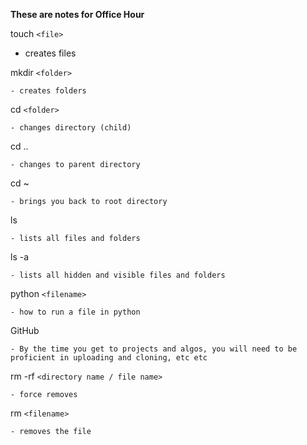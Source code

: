 **These are notes for Office Hour**

touch `<file>`

- creates files

mkdir `<folder>`

    - creates folders

cd `<folder>`

    - changes directory (child)

cd .. 

    - changes to parent directory

cd ~

    - brings you back to root directory

ls

    - lists all files and folders

ls -a

    - lists all hidden and visible files and folders

python `<filename>`

    - how to run a file in python

GitHub

    - By the time you get to projects and algos, you will need to be proficient in uploading and cloning, etc etc

rm -rf `<directory name / file name>`

    - force removes

rm `<filename>`

    - removes the file
